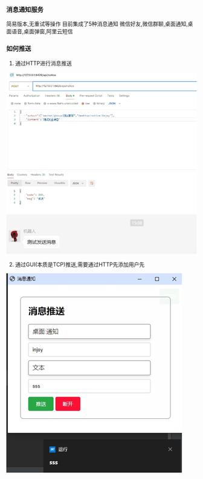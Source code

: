 ### 消息通知服务

简易版本,无重试等操作
目前集成了5种消息通知
微信好友,微信群聊,桌面通知,桌面语音,桌面弹窗,阿里云短信

### 如何推送

1. 通过HTTP进行消息推送

![](docs/push_by_http.png)
![](docs/push_by_http_result.png)

2. 通过GUI(本质是TCP)推送,需要通过HTTP先添加用户先

![](docs/push_by_gui.png)